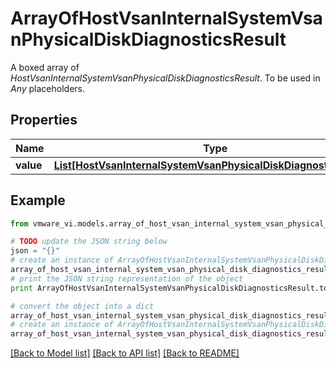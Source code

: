 # ArrayOfHostVsanInternalSystemVsanPhysicalDiskDiagnosticsResult

A boxed array of *HostVsanInternalSystemVsanPhysicalDiskDiagnosticsResult*. To be used in *Any* placeholders. 

## Properties
Name | Type | Description | Notes
------------ | ------------- | ------------- | -------------
**value** | [**List[HostVsanInternalSystemVsanPhysicalDiskDiagnosticsResult]**](HostVsanInternalSystemVsanPhysicalDiskDiagnosticsResult.md) |  | 

## Example

```python
from vmware_vi.models.array_of_host_vsan_internal_system_vsan_physical_disk_diagnostics_result import ArrayOfHostVsanInternalSystemVsanPhysicalDiskDiagnosticsResult

# TODO update the JSON string below
json = "{}"
# create an instance of ArrayOfHostVsanInternalSystemVsanPhysicalDiskDiagnosticsResult from a JSON string
array_of_host_vsan_internal_system_vsan_physical_disk_diagnostics_result_instance = ArrayOfHostVsanInternalSystemVsanPhysicalDiskDiagnosticsResult.from_json(json)
# print the JSON string representation of the object
print ArrayOfHostVsanInternalSystemVsanPhysicalDiskDiagnosticsResult.to_json()

# convert the object into a dict
array_of_host_vsan_internal_system_vsan_physical_disk_diagnostics_result_dict = array_of_host_vsan_internal_system_vsan_physical_disk_diagnostics_result_instance.to_dict()
# create an instance of ArrayOfHostVsanInternalSystemVsanPhysicalDiskDiagnosticsResult from a dict
array_of_host_vsan_internal_system_vsan_physical_disk_diagnostics_result_form_dict = array_of_host_vsan_internal_system_vsan_physical_disk_diagnostics_result.from_dict(array_of_host_vsan_internal_system_vsan_physical_disk_diagnostics_result_dict)
```
[[Back to Model list]](../README.md#documentation-for-models) [[Back to API list]](../README.md#documentation-for-api-endpoints) [[Back to README]](../README.md)


